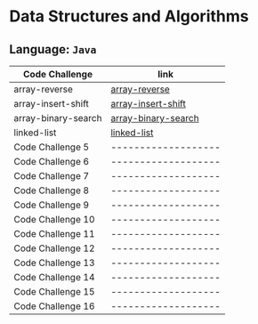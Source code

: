 # Data Structures and Algorithms

## Language: `Java`

| Code Challenge |  link |
| ----------- | ----------- |
| array-reverse | [array-reverse](array-reverse/README.md) |
| array-insert-shift| [array-insert-shift](array-insert-shift/README.md)|
| array-binary-search| [array-binary-search](array-binary-search/README.md)|
| linked-list|[linked-list](linked-list/README.md)|
|  Code Challenge 5| ------------------- |
|  Code Challenge 6| ------------------- |
|  Code Challenge 7| ------------------- |
|  Code Challenge 8| ------------------- |
|  Code Challenge 9| ------------------- |
|  Code Challenge 10| ------------------- |
|  Code Challenge 11| ------------------- |
|  Code Challenge 12| ------------------- |
|  Code Challenge 13| ------------------- |
|  Code Challenge 14| ------------------- |
|  Code Challenge 15| ------------------- |
|  Code Challenge 16| ------------------- |